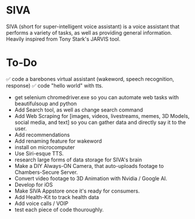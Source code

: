 # SIVA
SIVA (short for super-intelligent voice assistant) is a voice assistant that performs a variety of tasks, as well as providing general information. Heavily inspired from Tony Stark's JARVIS tool.

# To-Do
✅ code a barebones virtual assistant (wakeword, speech recognition, response)
✅ code "hello world" with tts.
- get selenium chromedriver.exe so you can automate web tasks with beautifulsoup and python
- Add Search tool, as well as change search command
- Add Web Scraping for [images, videos, livestreams, memes, 3D Models, social media, and text] so you can gather data and directly say it to the user.
- Add recommendations
- Add renaming feature for wakeword
- install on microcomputer
- Use Siri-esque TTS.
- research large forms of data storage for SIVA's brain
- Make a DIY Always-ON Camera, that auto-uploads footage to Chambers-Secure Server.
- Convert video footage to 3D Animation with Nvidia / Google AI.
- Develop for iOS
- Make SIVA Appstore once it's ready for consumers.
- Add Health-Kit to track health data
- Add voice calls / VOIP
- test each piece of code thouroughly.

